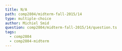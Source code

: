 ```yaml
---
title: N/A
path: comp2804/midterm-fall-2015/14
type: multiple-choice
author: Michiel Smid
question: comp2804/midterm-fall-2015/14/question.ts
tags:
  - comp2804
  - comp2804-midterm
---
```

